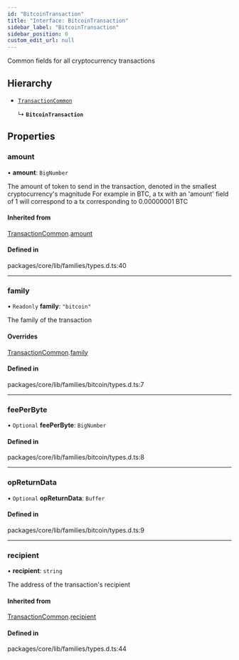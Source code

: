 ```yaml
---
id: "BitcoinTransaction"
title: "Interface: BitcoinTransaction"
sidebar_label: "BitcoinTransaction"
sidebar_position: 0
custom_edit_url: null
---
```


Common fields for all cryptocurrency transactions

## Hierarchy

- [`TransactionCommon`](TransactionCommon.md)

  ↳ **`BitcoinTransaction`**

## Properties

### amount

• **amount**: `BigNumber`

The amount of token to send in the transaction, denoted in the smallest cryptocurrency's magnitude
For example in BTC, a tx with an 'amount' field of 1 will correspond to a tx corresponding to 0.00000001 BTC

#### Inherited from

[TransactionCommon](TransactionCommon.md).[amount](TransactionCommon.md#amount)

#### Defined in

packages/core/lib/families/types.d.ts:40

___

### family

• `Readonly` **family**: ``"bitcoin"``

The family of the transaction

#### Overrides

[TransactionCommon](TransactionCommon.md).[family](TransactionCommon.md#family)

#### Defined in

packages/core/lib/families/bitcoin/types.d.ts:7

___

### feePerByte

• `Optional` **feePerByte**: `BigNumber`

#### Defined in

packages/core/lib/families/bitcoin/types.d.ts:8

___

### opReturnData

• `Optional` **opReturnData**: `Buffer`

#### Defined in

packages/core/lib/families/bitcoin/types.d.ts:9

___

### recipient

• **recipient**: `string`

The address of the transaction's recipient

#### Inherited from

[TransactionCommon](TransactionCommon.md).[recipient](TransactionCommon.md#recipient)

#### Defined in

packages/core/lib/families/types.d.ts:44
